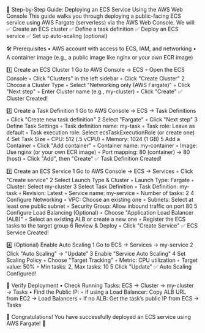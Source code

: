 🚀 Step-by-Step Guide: Deploying an ECS Service Using the AWS Web Console
This guide walks you through deploying a public-facing ECS service using AWS Fargate (serverless) via the AWS Web Console. We will: ✅ Create an ECS cluster ✅ Define a task definition ✅ Deploy an ECS service ✅ Set up auto-scaling (optional)

🛠 Prerequisites
	•	AWS account with access to ECS, IAM, and networking
	•	A container image (e.g., a public image like nginx or your own ECR image)

1️⃣ Create an ECS Cluster
	1	Go to AWS Console → ECS
	◦	Open the ECS Console
	◦	Click "Clusters" in the left sidebar
	◦	Click "Create Cluster"
	2	Choose a Cluster Type
	◦	Select "Networking only (AWS Fargate)"
	◦	Click "Next step"
	◦	Enter Cluster name (e.g., my-cluster)
	◦	Click "Create"
✅ Cluster Created!

2️⃣ Create a Task Definition
	1	Go to AWS Console → ECS → Task Definitions
	◦	Click "Create new task definition"
	2	Select "Fargate"
	◦	Click "Next step"
	3	Define Task Settings
	◦	Task definition name: my-task
	◦	Task role: Leave as default
	◦	Task execution role: Select ecsTaskExecutionRole (or create one)
	4	Set Task Size
	◦	CPU: 512 (.5 vCPU)
	◦	Memory: 1024 (1 GB)
	5	Add a Container
	◦	Click "Add container"
	◦	Container name: my-container
	◦	Image: Use nginx (or your own ECR image)
	◦	Port mapping: 80 (container) → 80 (host)
	◦	Click "Add", then "Create"
✅ Task Definition Created!

3️⃣ Create an ECS Service
	1	Go to AWS Console → ECS → Services
	◦	Click "Create service"
	2	Select Launch Type & Cluster
	◦	Launch Type: Fargate
	◦	Cluster: Select my-cluster
	3	Select Task Definition
	◦	Task Definition: my-task
	◦	Revision: Latest
	◦	Service name: my-service
	◦	Number of tasks: 2
	4	Configure Networking
	◦	VPC: Choose an existing one
	◦	Subnets: Select at least one public subnet
	◦	Security Group: Allow inbound traffic on port 80
	5	Configure Load Balancing (Optional)
	◦	Choose "Application Load Balancer (ALB)"
	◦	Select an existing ALB or create a new one
	◦	Register the ECS tasks to the target group
	6	Review & Deploy
	◦	Click "Create Service"
✅ ECS Service Created!

4️⃣ (Optional) Enable Auto Scaling
	1	Go to ECS → Services → my-service
	2	Click "Auto Scaling" → "Update"
	3	Enable "Service Auto Scaling"
	4	Set Scaling Policy
	◦	Choose "Target Tracking"
	◦	Metric: CPU utilization
	◦	Target value: 50%
	◦	Min tasks: 2, Max tasks: 10
	5	Click "Update"
✅ Auto Scaling Configured!

🎯 Verify Deployment
	•	Check Running Tasks: ECS → Cluster → my-cluster → Tasks
	•	Find the Public IP:
	◦	If using a Load Balancer: Copy ALB URL from EC2 → Load Balancers
	◦	If no ALB: Get the task’s public IP from ECS → Tasks

🎉 Congratulations!
You have successfully deployed an ECS service using AWS Fargate! 🚀
